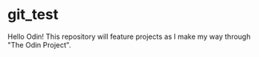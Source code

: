# git_test
Hello Odin!
This repository will feature projects as I make my way through "The Odin Project".